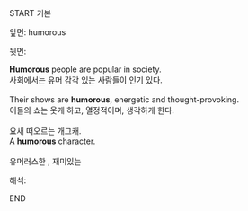 START
기본

앞면:
humorous


뒷면:
<div><strong>Humorous</strong> people are popular in society. </div><div><div>사회에서는 유머 감각 있는 사람들이 인기 있다.</div></div><div><br></div><div><div>Their shows are <strong>humorous</strong>, energetic and thought-provoking. </div><div><div>이들의 쇼는 웃게 하고, 열정적이며, 생각하게 한다.</div></div></div><div><br></div><div><div><div><span>요새 떠오르는 개그캐.</span></div></div><div><div><span>A <strong>humorous</strong> character.</span></div></div></div><div><br></div><div>유머러스한 , 재미있는</div>


해석:
<!--ID: 1746614454081-->
END